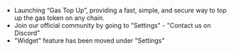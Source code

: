 - Launching “Gas Top Up”, providing a fast, simple, and secure way to top up the gas token on any chain.
- Join our official community by going to "Settings" - "Contact us on Discord"
- "Widget" feature has been moved under "Settings"
